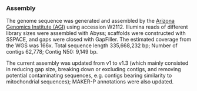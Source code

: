 ### Assembly

The genome sequence was generated and assembled by the [Arizona Genomics
Institute (AGI)](https://www.genome.arizona.edu/) using accession W2112.
Illumina reads of different library sizes were assembled with Abyss;
scaffolds were constructed with SSPACE, and gaps were closed with
GapFiller. The estimated coverage from the WGS was 166x. Total sequence
length 335,668,232 bp; Number of contigs 62,778; Contig N50: 9,149 bp.

The current assembly was updated from v1 to v1.3 (which mainly consisted
in reducing gap size, breaking down or excluding contigs, and removing
potential contaminating sequences, e.g. contigs bearing similarity to
mitochondrial sequences); MAKER-P annotations were also updated.
